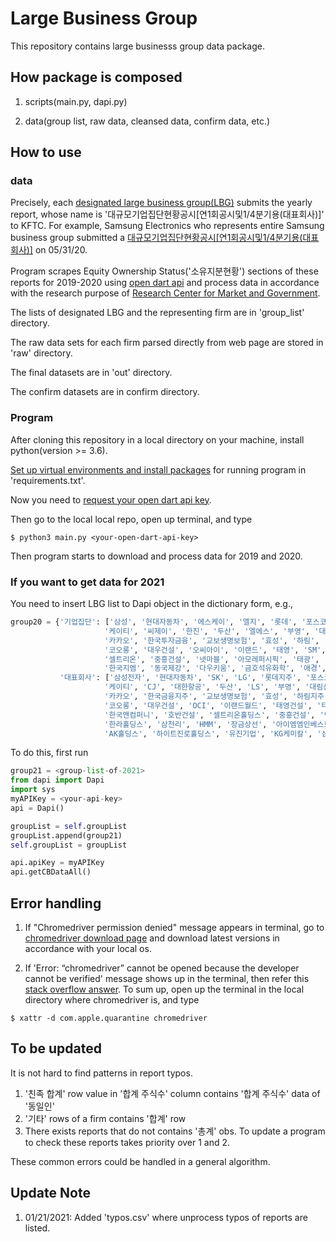 # Large Business Group

This repository contains large businesss group data package.

## How package is composed

1. scripts(main.py, dapi.py)

2. data(group list, raw data, cleansed data, confirm data, etc.)

## How to use

### data

Precisely, each [designated large business group(LBG)](https://www.egroup.go.kr/egps/wi/stat/kap/appnSttusList.do) submits the yearly report, whose name is '대규모기업집단현황공시[연1회공시및1/4분기용(대표회사)]' to KFTC. For example, Samsung Electronics who represents entire Samsung business group submitted a [대규모기업집단현황공시[연1회공시및1/4분기용(대표회사)]](http://dart.fss.or.kr/dsaf001/main.do?rcpNo=20200601000086) on 05/31/20.

Program scrapes Equity Ownership Status('소유지분현황') sections of these reports for 2019-2020 using [open dart api](https://opendart.fss.or.kr) and process data in accordance with the research purpose of [Research Center for Market and Government](rcmg.snu.ac.kr).

The lists of designated LBG and the representing firm are in 'group_list' directory.

The raw data sets for each firm parsed directly from web page are stored in 'raw' directory.

The final datasets are in 'out' directory.

The confirm datasets are in confirm directory.

### Program

After cloning this repository in a local directory on your machine, install python(version >= 3.6).

[Set up virtual environments and install packages](https://docs.python.org/3/tutorial/venv.html) for running program in 'requirements.txt'.

Now you need to [request your open dart api key](https://opendart.fss.or.kr/uss/umt/EgovMberInsertView.do).

Then go to the local local repo, open up terminal, and type

```terminal
$ python3 main.py <your-open-dart-api-key>
```

Then program starts to download and process data for 2019 and 2020.

### If you want to get data for 2021

You need to insert LBG list to Dapi object in the dictionary form, e.g.,

```python
group20 = {'기업집단': ['삼성', '현대자동차', '에스케이', '엘지', '롯데', '포스코', '한화', '지에스', '현대중공업', '농협', '신세계',
                     '케이티', '씨제이', '한진', '두산', '엘에스', '부영', '대림', '미래에셋', '금호아시아나', '에쓰-오일', '현대백화점',
                     '카카오', '한국투자금융', '교보생명보험', '효성', '하림', '영풍', '대우조선해양', '케이티앤지', '에이치디씨', '케이씨씨',
                     '코오롱', '대우건설', '오씨아이', '이랜드', '태영', 'SM', 'DB', '세아', '네이버', '넥슨', '한국타이어', '호반건설',
                     '셀트리온', '중흥건설', '넷마블', '아모레퍼시픽', '태광', '동원', '한라', '삼천리', '에이치엠엠', '장금상선', 'IMM인베스트먼트',
                     '한국지엠', '동국제강', '다우키움', '금호석유화학', '애경', '하이트진로', '유진', 'KG', '삼양'],
           '대표회사': ['삼성전자', '현대자동차', 'SK', 'LG', '롯데지주', '포스코', '한화', 'GS', '한국조선해양', '농협경제지주', '신세계',
                     '케이티', 'CJ', '대한항공', '두산', 'LS', '부영', '대림산업', '미래에셋캐피탈', '금호산업', 'S-Oil', '현대백화점',
                     '카카오', '한국금융지주', '교보생명보험', '효성', '하림지주', '영풍', '대우조선해양', '케이티앤지', 'HDC', '케이씨씨',
                     '코오롱', '대우건설', 'OCI', '이랜드월드', '태영건설', '티케이케미칼', 'DB', '세아홀딩스', 'NAVER', '엔엑스씨',
                     '한국앤컴퍼니', '호반건설', '셀트리온홀딩스', '중흥건설', '넷마블', '아모레퍼시픽그룹', '태광산업', '동원엔터프라이즈', 
                     '한라홀딩스', '삼천리', 'HMM', '장금상선', '아이엠엠인베스트먼트', '한국지엠', '동국제강', '키움증권', '금호석유화학', 
                     'AK홀딩스', '하이트진로홀딩스', '유진기업', 'KG케미칼', '삼양홀딩스']}
```

To do this, first run

```python
group21 = <group-list-of-2021>
from dapi import Dapi
import sys
myAPIKey = <your-api-key>
api = Dapi()

groupList = self.groupList
groupList.append(group21)
self.groupList = groupList

api.apiKey = myAPIKey
api.getCBDataAll()

```

## Error handling

1. If "Chromedriver permission denied" message appears in terminal, go to [chromedriver download page](https://chromedriver.chromium.org/downloads) and download latest versions in accordance with your local os.

2. If 'Error: “chromedriver” cannot be opened because the developer cannot be verified' message shows up in the terminal, then refer this [stack overflow answer](https://stackoverflow.com/questions/60362018/macos-catalinav-10-15-3-error-chromedriver-cannot-be-opened-because-the-de). To sum up, open up the terminal in the local directory where chromedriver is, and type

```terminal
$ xattr -d com.apple.quarantine chromedriver
```

## To be updated

It is not hard to find patterns in report typos.

1. '친족 합계' row value in '합계 주식수' column contains '합계 주식수' data of '동일인'
2. '기타' rows of a firm contains '합계' row
3. There exists reports that do not contains '총계' obs. To update a program to check these reports takes priority over 1 and 2.

These common errors could be handled in a general algorithm.


## Update Note

1. 01/21/2021: Added 'typos.csv' where unprocess typos of reports are listed.
